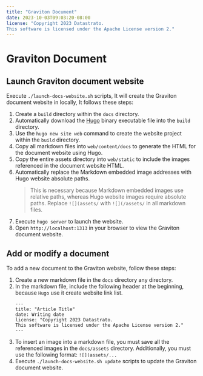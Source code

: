```yaml
---
title: "Graviton Document"
date: 2023-10-03T09:03:20-08:00
license: "Copyright 2023 Datastrato.
This software is licensed under the Apache License version 2."
---
```

# Graviton Document

## Launch Graviton document website

Execute `./launch-docs-website.sh` scripts, It will create the Graviton document website in locally, It follows these steps:

1. Create a `build` directory within the `docs` directory.
2. Automatically download the [Hugo](https://github.com/gohugoio/hugo) binary executable file into the `build` directory.
3. Use the `hugo new site web` command to create the website project within the `build` directory.
4. Copy all markdown files into `web/content/docs` to generate the HTML for the document website using Hugo.
5. Copy the entire assets directory into `web/static` to include the images referenced in the document website HTML.
6. Automatically replace the Markdown embedded image addresses with Hugo website absolute paths. 
   > This is necessary because Markdown embedded images use relative paths, whereas Hugo website images require absolute paths.
   > Replace `![](assets/` with `![](/assets/` in all markdown files.
7. Execute `hugo server` to launch the website.
8. Open `http://localhost:1313` in your browser to view the Graviton document website.

## Add or modify a document

To add a new document to the Graviton website, follow these steps:

1. Create a new markdown file in the `docs` directory any directory.
2. In the markdown file, include the following header at the beginning, because `Hugo` use it create website link list.
    ```
    ---
    title: "Article Title"
    date: Writing date
    license: "Copyright 2023 Datastrato.
    This software is licensed under the Apache License version 2."
    ---
    ```
3. To insert an image into a markdown file, you must save all the referenced images in the `docs/assets` directory. 
   Additionally, you must use the following format: `![](assets/...`
4. Execute `./launch-docs-website.sh update` scripts to update the Graviton document website.
